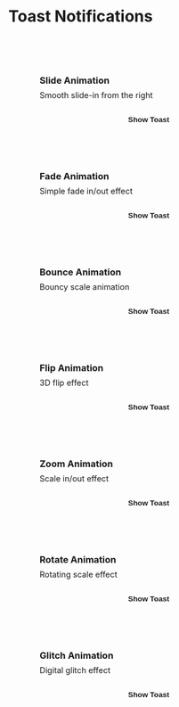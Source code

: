 # Toast Notifications

<BackToAdmin />

<div class="toast-demo">
  <div class="demo-grid">
    <div class="demo-card">
      <h3>Slide Animation</h3>
      <p>Smooth slide-in from the right</p>
      <button class="demo-button" onclick="window.$vueApp.showToast({
        message: 'Sliding in from the right',
        type: 'info',
        animation: 'slide'
      })">Show Toast</button>
    </div>
    <div class="demo-card">
      <h3>Fade Animation</h3>
      <p>Simple fade in/out effect</p>
      <button class="demo-button" onclick="window.$vueApp.showToast({
        message: 'Fading in and out smoothly',
        type: 'success',
        animation: 'fade'
      })">Show Toast</button>
    </div>
    <div class="demo-card">
      <h3>Bounce Animation</h3>
      <p>Bouncy scale animation</p>
      <button class="demo-button" onclick="window.$vueApp.showToast({
        message: 'Bouncing into view!',
        type: 'warning',
        animation: 'bounce'
      })">Show Toast</button>
    </div>
    <div class="demo-card">
      <h3>Flip Animation</h3>
      <p>3D flip effect</p>
      <button class="demo-button" onclick="window.$vueApp.showToast({
        message: 'Flipping in 3D space',
        type: 'error',
        animation: 'flip'
      })">Show Toast</button>
    </div>
    <div class="demo-card">
      <h3>Zoom Animation</h3>
      <p>Scale in/out effect</p>
      <button class="demo-button" onclick="window.$vueApp.showToast({
        message: 'Zooming into position',
        type: 'info',
        animation: 'zoom'
      })">Show Toast</button>
    </div>
    <div class="demo-card">
      <h3>Rotate Animation</h3>
      <p>Rotating scale effect</p>
      <button class="demo-button" onclick="window.$vueApp.showToast({
        message: 'Rotating into place',
        type: 'success',
        animation: 'rotate'
      })">Show Toast</button>
    </div>
    <div class="demo-card">
      <h3>Glitch Animation</h3>
      <p>Digital glitch effect</p>
      <button class="demo-button" onclick="window.$vueApp.showToast({
        message: 'Glitching into reality',
        type: 'warning',
        animation: 'glitch'
      })">Show Toast</button>
    </div>
  </div>
</div>

<style>
.toast-demo {
  padding: 2rem;
  background: var(--vp-c-bg-soft);
  border-radius: 1rem;
  margin: 2rem 0;
}

.demo-grid {
  display: grid;
  grid-template-columns: repeat(auto-fit, minmax(250px, 1fr));
  gap: 1.5rem;
}

.demo-card {
  background: var(--vp-c-bg-alt);
  border: 1px solid var(--vp-c-border);
  border-radius: 0.75rem;
  padding: 1.5rem;
  transition: all 0.3s ease;
}

.demo-card:hover {
  transform: translateY(-2px);
  border-color: var(--vp-c-brand);
  box-shadow: 0 4px 12px rgba(0, 229, 255, 0.1);
}

.demo-card h3 {
  margin: 0 0 0.5rem 0;
  color: var(--vp-c-brand);
}

.demo-card p {
  margin: 0 0 1rem 0;
  color: var(--vp-c-text-2);
  font-size: 0.9rem;
}

.demo-button {
  width: 100%;
  padding: 0.75rem;
  background: var(--vp-c-brand);
  color: var(--vp-c-bg);
  border: none;
  border-radius: 0.5rem;
  cursor: pointer;
  font-weight: 600;
  transition: all 0.3s ease;
}

.demo-button:hover {
  background: var(--vp-c-brand-dark);
  transform: translateY(-2px);
}
</style>